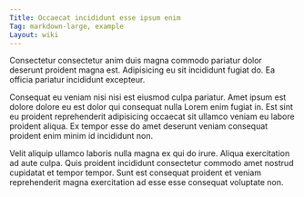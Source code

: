 ```yaml
---
Title: Occaecat incididunt esse ipsum enim
Tag: markdown-large, example
Layout: wiki
---
```

Consectetur consectetur anim duis magna commodo pariatur dolor deserunt proident magna est. Adipisicing eu sit incididunt fugiat do. Ea officia pariatur incididunt excepteur.

Consequat eu veniam nisi nisi est eiusmod culpa pariatur. Amet ipsum est dolore dolore eu est dolor qui consequat nulla Lorem enim fugiat in. Est sint eu proident reprehenderit adipisicing occaecat sit ullamco veniam eu labore proident aliqua. Ex tempor esse do amet deserunt veniam consequat proident enim minim id incididunt non.

Velit aliquip ullamco laboris nulla magna ex qui do irure. Aliqua exercitation ad aute culpa. Quis proident incididunt consectetur commodo amet nostrud cupidatat et tempor tempor. Sunt est consequat proident et veniam reprehenderit magna exercitation ad esse esse consequat voluptate non.